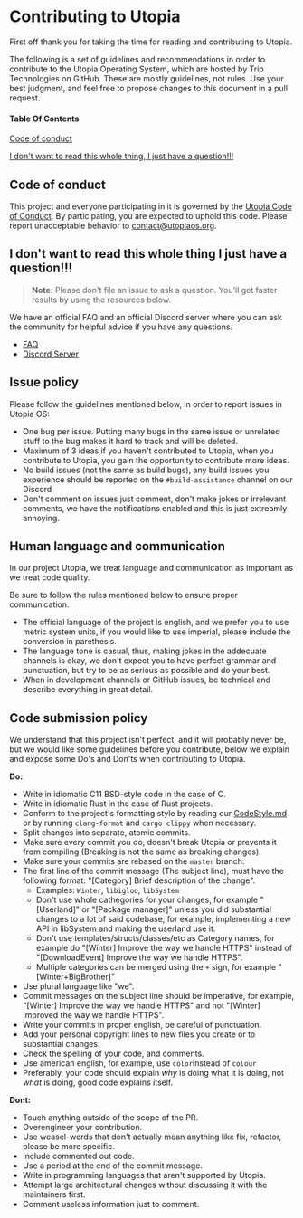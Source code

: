 # Contributing to Utopia

First off thank you for taking the time for reading and contributing to Utopia.

The following is a set of guidelines and recommendations in order to contribute to the Utopia Operating System, which are hosted by Trip Technologies on GitHub. These are mostly guidelines, not rules. Use your best judgment, and feel free to propose changes to this document in a pull request.

#### Table Of Contents

[Code of conduct](#code-of-conduct)

[I don't want to read this whole thing, I just have a question!!!](#i-dont-want-to-read-this-whole-thing-i-just-have-a-question)

## Code of conduct

This project and everyone participating in it is governed by the [Utopia Code of Conduct](CODE_OF_CONDUCT.md). By participating, you are expected to uphold this code. Please report unacceptable behavior to [contact@utopiaos.org](mailto:contact@utopiaos.org).

## I don't want to read this whole thing I just have a question!!!

> **Note:** Please don't file an issue to ask a question. You'll get faster results by using the resources below.

We have an official FAQ and an official Discord server where you can ask the community for helpful advice if you have any questions.

- [FAQ](https://utopiaos.github.io/faq.html)
- [Discord Server](https://discord.gg/sD7fMrmxBV)

## Issue policy 

Please follow the guidelines mentioned below, in order to report issues in Utopia OS:

- One bug per issue. Putting many bugs in the same issue or unrelated stuff to the bug makes it hard to track and will be deleted.
- Maximum of 3 ideas if you haven't contributed to Utopia, when you contribute to Utopia, you gain the opportunity to contribute more ideas.
- No build issues (not the same as build bugs), any build issues you experience should be reported on the `#build-assistance` channel on our Discord
- Don't comment on issues just comment, don't make jokes or irrelevant comments, we have the notifications enabled and this is just extreamly annoying.

## Human language and communication

In our project Utopia, we treat language and communication as important as we treat code quality.

Be sure to follow the rules mentioned below to ensure proper communication.

- The official language of the project is english, and we prefer you to use metric system units, if you would like to use imperial, please include the conversion in parethesis.
- The language tone is casual, thus, making jokes in the addecuate channels is okay, we don't expect you to have perfect grammar and punctuation, but try to be as serious as possible and do your best.
- When in development channels or GitHub issues, be technical and describe everything in great detail.

## Code submission policy

We understand that this project isn't perfect, and it will probably never be, but we would like some guidelines before you contribute, below we explain and expose some Do's and Don'ts when contributing to Utopia.

**Do:**
- Write in idiomatic C11 BSD-style code in the case of C.
- Write in idiomatic Rust in the case of Rust projects.
- Conform to the project's formatting style by reading our [CodeStyle.md](CodeStyle.md) or by running `clang-format` and `cargo clippy` when necessary.
- Split changes into separate, atomic commits.
- Make sure every commit you do, doesn't break Utopia or prevents it from compiling (Breaking is not the same as breaking changes).
- Make sure your commits are rebased on the `master` branch.
- The first line of the commit message (The subject line), must have the following format: "[Category] Brief description of the change".
  - Examples: `Winter`, `libigloo`, `libSystem`
  - Don't use whole cathegories for your changes, for example "[Userland]" or "[Package manager]" unless you did substantial changes to a lot of said codebase, for example, implementing a new API in libSystem and making the userland use it.
  - Don't use templates/structs/classes/etc as Category names, for example do "[Winter] Improve the way we handle HTTPS" instead of "[DownloadEvent] Improve the way we handle HTTPS".
  - Multiple categories can be merged using the `+` sign, for example "[Winter+BigBrother]"
 - Use plural language like "we".
 - Commit messages on the subject line should be imperative, for example, "[Winter] Improve the way we handle HTTPS" and not "[Winter] Improved the way we handle HTTPS".
 - Write your commits in proper english, be careful of punctuation.
 - Add your personal copyright lines to new files you create or to substantial changes.
 - Check the spelling of your code, and comments.
 - Use american english, for example, use `color`instead of `colour`
- Preferably, your code should explain _why_ is doing what it is doing, not _what_ is doing, good code explains itself.

**Dont:**
- Touch anything outside of the scope of the PR.
- Overengineer your contribution.
- Use weasel-words that don't actually mean anything like fix, refactor, please be more specific.
- Include commented out code. 
- Use a period at the end of the commit message.
- Write in programming languages that aren't supported by Utopia.
- Attempt large architectural changes without discussing it with the maintainers first.
- Comment useless information just to comment.
